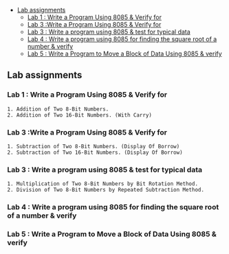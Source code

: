 - [Lab assignments](#lab-assignments)
  - [Lab 1 : Write a Program Using 8085 & Verify for](#lab-1--write-a-program-using-8085--verify-for)
  - [Lab 3 :Write a Program Using 8085 & Verify for](#lab-3-write-a-program-using-8085--verify-for)
  - [Lab 3 : Write a program using 8085 & test for typical data](#lab-3--write-a-program-using-8085--test-for-typical-data)
  - [Lab 4 : Write a program using 8085 for finding the square root of a number & verify](#lab-4--write-a-program-using-8085-for-finding-the-square-root-of-a-number--verify)
  - [Lab 5 : Write a Program to Move a Block of Data Using 8085 & verify](#lab-5--write-a-program-to-move-a-block-of-data-using-8085--verify)

## Lab assignments

### Lab 1 : Write a Program Using 8085 & Verify for

    1. Addition of Two 8-Bit Numbers.
    2. Addition of Two 16-Bit Numbers. (With Carry)

### Lab 3 :Write a Program Using 8085 & Verify for

    1. Subtraction of Two 8-Bit Numbers. (Display Of Borrow)
    2. Subtraction of Two 16-Bit Numbers. (Display Of Borrow)

### Lab 3 : Write a program using 8085 & test for typical data

    1. Multiplication of Two 8-Bit Numbers by Bit Rotation Method.
    2. Division of Two 8-Bit Numbers by Repeated Subtraction Method.

### Lab 4 : Write a program using 8085 for finding the square root of a number & verify

### Lab 5 : Write a Program to Move a Block of Data Using 8085 & verify
